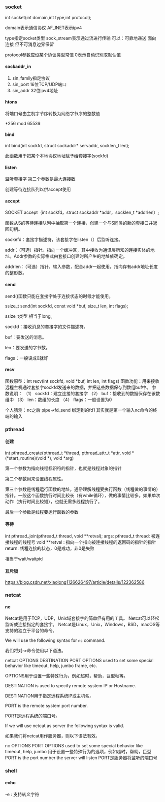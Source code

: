### socket

int socket(int domain,int type,int protocol);

domain表示通信协议 AF_INET表示ipv4

type指定socket类型 sock_stream表示通过流进行传输 可以：可靠地递送 面向连接 但不可消息边界保留

protocol参数应设某个协议类型常值 0表示自动识别取默认值

#### sockaddr_in

1. sin_family指定协议
2. sin_port 16位TCP/UDP端口
3. sin_addr 32位ipv4地址


#### htons 

将端口号由主机字节序转换为网络字节序的整数值

*256 mod 65536

#### bind

int bind(int sockfd, struct sockaddr* servaddr, socklen_t len);

此函数用于把某个本地协议地址赋予给套接字(sockfd)

#### listen

监听套接字 第二个参数是最大连接数

创建等待连接队列以供accept使用

#### accept

SOCKET accept（int sockfd，struct sockaddr *addr，socklen_t *addrlen）;　

函数从S的等待连接队列中抽取第一个连接，创建一个与S同类的新的套接口并返回句柄。

sockefd：套接字描述符，该套接字在listen（）后监听连接。

addr：（可选）指针。指向一个缓冲区，其中接收为通讯层所知的连接实体的地址。Addr参数的实际格式由套接口创建时所产生的地址族确定。

addrlen：（可选）指针。输入参数，配合addr一起使用，指向存有addr地址长度的整形数。

#### send

send()函数只能在套接字处于连接状态的时候才能使用。

ssize_t send(int sockfd, const void *buf, size_t len, int flags);

ssize_t类型 相当于long。

sockfd：接收消息的套接字的文件描述符。

buf：要发送的消息。

len：要发送的字节数。

flags：一般设成0就好

#### recv

函数原型：int recv(int sockfd, void *buf, int len, int flags)
函数功能：用来接收远程主机通过套接字sockfd发送来的数据，并把这些数据保存到数组buf中。
参数说明：
（1） sockfd：建立连接的套接字
（2） buf：接收到的数据保存在该数组中
（3） len：数组的长度
（4） flags：一般设置为0

个人猜测：nc之后 pipe->fd_send 绑定到的fd1 其实就是第一个输入nc命令的终端的输入


### pthread

#### 创建

int   pthread_create(pthread_t *thread, pthread_attr_t *attr, void *(*start_routine)(void *), void *arg)

第一个参数为指向线程标识符的指针，也就是线程对象的指针

第二个参数用来设置线程属性。

第三个参数是线程运行函数的地址，通俗理解线程要执行函数（线程做的事情的）指针。一般这个函数执行时间比较长（有while循环），做的事情比较多。如果单次动作（执行时间比较短），也就无需多线程执行了。

最后一个参数是线程要运行函数的参数

#### 等待

int pthread_join(pthread_t thread, void **retval);
args:
    pthread_t thread: 被连接线程的线程号
    void **retval : 指向一个指向被连接线程的返回码的指针的指针
return:
    线程连接的状态，0是成功，非0是失败


相当于wait/waitpid


#### 互斥锁

https://blog.csdn.net/xiaolong1126626497/article/details/122362586

### netcat

#### nc

Netcat是用于TCP，UDP，Unix域套接字的简单但有用的工具。 Netcat可以轻松监听或连接指定的套接字。 Netcat是Linux，Unix，Windows，BSD，macOS等支持的独立于平台的命令。

We will use the following syntax for `nc` command.

我们将对`nc`命令使用以下语法。

netcat OPTIONS DESTINATION PORT
OPTIONS used to set some special behavior like timeout, help, jumbo frame, etc.

OPTIONS用于设置一些特殊行为，例如超时，帮助，巨型帧等。

DESTINATION is used to specify remote system IP or Hostname.

DESTINATION用于指定远程系统IP或主机名。

PORT is the remote system port number.

PORT是远程系统的端口号。

If we will use netcat as server the following syntax is valid.

如果我们将netcat用作服务器，则以下语法有效。

nc OPTIONS PORT
OPTIONS used to set some special behavior like timeout, help, jumbo
用于设置一些特殊行为的选项，例如超时，帮助，巨型
PORT is the port number the server will listen
PORT是服务器将监听的端口号
### shell

#### echo

-e : 支持转义字符
